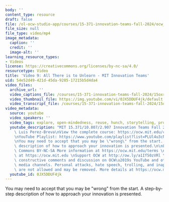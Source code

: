 ```yaml
---
body: ''
content_type: resource
draft: false
file: /ol-ocw-studio-app/courses/15-371-innovation-teams-fall-2024/ocw_15371_video_9_360p_16_9.mp4
file_size: null
file_type: video/mp4
image_metadata:
  caption: ''
  credit: ''
  image-alt: ''
learning_resource_types:
- Videos
license: https://creativecommons.org/licenses/by-nc-sa/4.0/
resourcetype: Video
title: 'Video 9: All There is to Unlearn - MIT Innovation Teams'
uid: 54e52d49-421d-45da-9285-17215b5d4da4
video_files:
  archive_url: ''
  video_captions_file: /courses/15-371-innovation-teams-fall-2024/15oxr0WuT2Gwf-RpRXko3Dw2sNZxakmaX_transcript.webvtt
  video_thumbnail_file: https://img.youtube.com/vi/0JX5DDUF4jk/default.jpg
  video_transcript_file: /courses/15-371-innovation-teams-fall-2024/15oxr0WuT2Gwf-RpRXko3Dw2sNZxakmaX_transcript.pdf
video_metadata:
  source: youtube
  video_speakers: ''
  video_tags: explore, open-mindedness, reuse, hunch, storytelling, prototyping
  youtube_description: "MIT 15.371/10.807/2.907 Innovation Teams Fall 2024\nInstructor:\
    \ Luis Perez-Breva\nView the complete course: https://ocw.mit.edu/courses/15-371-innovation-teams-fall-2024\n\
    \nYouTube Playlist: https://www.youtube.com/playlist?list=PLUl4u3cNGP63FBm4EY4n6fh8dcUAnetzi\n\
    \nYou may need to accept that you may be \"wrong\" from the start. A step-by-step\
    \ description of how to approach your innovation is presented.\n\nLicense: Creative\
    \ Commons BY-NC-SA More information at https://ocw.mit.edu/terms \nMore courses\
    \ at https://ocw.mit.edu \nSupport OCW at http://ow.ly/a1If50zVRl \n\nWe encourage\
    \ constructive comments and discussion on OCW\u2019s YouTube and other social\
    \ media channels. Personal attacks, hate speech, trolling, and inappropriate comments\
    \ are not allowed and may be removed. More details at https://ocw.mit.edu/comments."
  youtube_id: 0JX5DDUF4jk
---
```

You may need to accept that you may be "wrong" from the start. A step-by-step description of how to approach your innovation is presented.